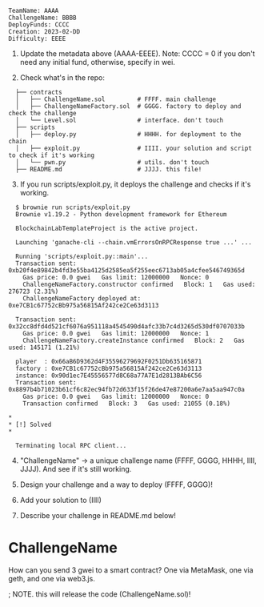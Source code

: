 ~~~
TeamName: AAAA
ChallengeName: BBBB
DeployFunds: CCCC
Creation: 2023-02-DD
Difficulty: EEEE
~~~

1. Update the metadata above (AAAA-EEEE). Note: CCCC = 0 if you don't need any initial
   fund, otherwise, specify in wei.

2. Check what's in the repo:

~~~
  ├── contracts
  │   ├── ChallengeName.sol         # FFFF. main challenge
  │   ├── ChallengeNameFactory.sol  # GGGG. factory to deploy and check the challenge
  │   └── Level.sol                 # interface. don't touch
  ├── scripts
  │   ├── deploy.py                 # HHHH. for deployment to the chain
  │   ├── exploit.py                # IIII. your solution and script to check if it's working
  │   └── pwn.py                    # utils. don't touch
  ├── README.md                     # JJJJ. this file!
~~~

3. If you run scripts/exploit.py, it deploys the challenge and checks if it's working.

~~~{.sh}
  $ brownie run scripts/exploit.py
  Brownie v1.19.2 - Python development framework for Ethereum
  
  BlockchainLabTemplateProject is the active project.
  
  Launching 'ganache-cli --chain.vmErrorsOnRPCResponse true ...' ...
  
  Running 'scripts/exploit.py::main'...
  Transaction sent: 0xb20f4e89842b4fd3e55ba4125d2585ea5f255eec6713ab05a4cfee546749365d
    Gas price: 0.0 gwei   Gas limit: 12000000   Nonce: 0
    ChallengeNameFactory.constructor confirmed   Block: 1   Gas used: 276723 (2.31%)
    ChallengeNameFactory deployed at: 0xe7CB1c67752cBb975a56815Af242ce2Ce63d3113
  
  Transaction sent: 0x32cc8dfd4d521cf6076a951118a4545490d4afc33b7c4d3265d530df0707033b
    Gas price: 0.0 gwei   Gas limit: 12000000   Nonce: 1
    ChallengeNameFactory.createInstance confirmed   Block: 2   Gas used: 145171 (1.21%)
  
  player  : 0x66aB6D9362d4F35596279692F0251Db635165871
  factory : 0xe7CB1c67752cBb975a56815Af242ce2Ce63d3113
  instance: 0x90d1ec7E45556577d8C68a77A7E1d2813BAb6C56
  Transaction sent: 0x8897b4b71023b61cf6c82ec94fb72d633f15f26de47e87200a6e7aa5aa947c0a
    Gas price: 0.0 gwei   Gas limit: 12000000   Nonce: 0
    Transaction confirmed   Block: 3   Gas used: 21055 (0.18%)

*
* [!] Solved
*

  Terminating local RPC client...
~~~

4. "ChallengeName" -> a unique challenge name (FFFF, GGGG, HHHH, IIII, JJJJ). And see
   if it's still working.

5. Design your challenge and a way to deploy (FFFF, GGGG)!
6. Add your solution to (IIII)
6. Describe your challenge in README.md below!

# ChallengeName

How can you send 3 gwei to a smart contract? One via MetaMask, one via geth, and
one via web3.js.

; NOTE. this will release the code (ChallengeName.sol)!
<CODE>
